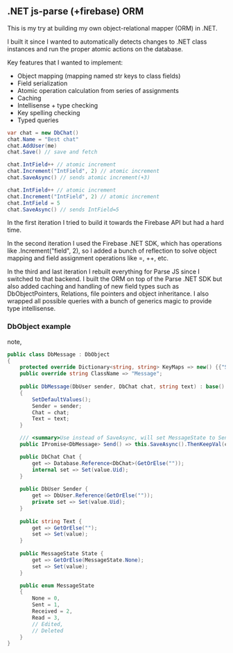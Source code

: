 ## .NET js-parse (+firebase) ORM

This is my try at building my own object-relational mapper (ORM) in .NET.

I built it since I wanted to automatically detects changes to .NET class instances and run the proper atomic actions on the database.

Key features that I wanted to implement:
* Object mapping (mapping named str keys to class fields)
* Field serialization
* Atomic operation calculation from series of assignments
* Caching
* Intellisense + type checking
* Key spelling checking
* Typed queries

```c#
var chat = new DbChat()
chat.Name = "Best chat"
chat.AddUser(me)
chat.Save() // save and fetch

chat.IntField++ // atomic increment
chat.Increment("IntField", 2) // atomic increment
chat.SaveAsync() // sends atomic increment(+3)

chat.IntField++ // atomic increment
chat.Increment("IntField", 2) // atomic increment
chat.IntField = 5
chat.SaveAsync() // sends IntField=5
```

In the first iteration I tried to build it towards the Firebase API but had a hard time.

In the second iteration I used the Firebase .NET SDK, which has operations like .Increment("field", 2), so I added a bunch of reflection to solve object mapping and field assignment operations like =, ++, etc.

In the third and last iteration I rebuilt everything for Parse JS since I switched to that backend. I built the ORM on top of the Parse .NET SDK but also added caching and handling of new field types such as DbObjectPointers, Relations, file pointers and object inheritance. I also wrapped all possible queries with a bunch of generics magic to provide type intellisense.

### DbObject example
note, 
```c#
public class DbMessage : DbObject
{
    protected override Dictionary<string, string> KeyMaps => new() {{"State", "status"} }; // another name is used server side
    public override string ClassName => "Message";
    
    public DbMessage(DbUser sender, DbChat chat, string text) : base()
    {
        SetDefaultValues();
        Sender = sender;
        Chat = chat;
        Text = text;
    }

    /// <summary>Use instead of SaveAsync, will set MessageState to Sent locally, not critical, SaveAsync can still be used </summary>
    public IPromise<DbMessage> Send() => this.SaveAsync().ThenKeepVal(c => State = MessageState.Sent);

    public DbChat Chat {
        get => Database.Reference<DbChat>(GetOrElse(""));
        internal set => Set(value.Uid);
    }
    
    public DbUser Sender {
        get => DbUser.Reference(GetOrElse("")); 
        private set => Set(value.Uid);
    }
    
    public string Text {
        get => GetOrElse("");
        set => Set(value);
    }
    
    public MessageState State {
        get => GetOrElse(MessageState.None);
        set => Set(value);
    }

    public enum MessageState
    {
        None = 0,
        Sent = 1,
        Received = 2,
        Read = 3,
        // Edited,
        // Deleted
    }
}
```

